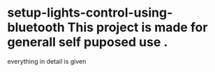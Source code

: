 # setup-lights-control-using-bluetooth This project is made for generall self puposed use .
everything in detail is given 
